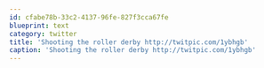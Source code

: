 ```yaml
---
id: cfabe78b-33c2-4137-96fe-827f3cca67fe
blueprint: text
category: twitter
title: 'Shooting the roller derby http://twitpic.com/1ybhgb'
caption: 'Shooting the roller derby http://twitpic.com/1ybhgb'
---
```

